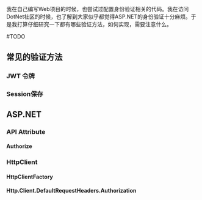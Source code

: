 我在自己编写Web项目的时候，也尝试过配置身份验证相关的代码。我在访问DotNet社区的时候，也了解到大家似乎都觉得ASP.NET的身份验证十分麻烦。于是我打算仔细研究一下都有哪些验证方法，如何实现，需要注意什么。


#TODO
## 常见的验证方法
### JWT 令牌

### Session保存


## ASP.NET

### API Attribute
#### Authorize


### HttpClient

#### HttpClientFactory

#### Http.Client.DefaultRequestHeaders.Authorization
